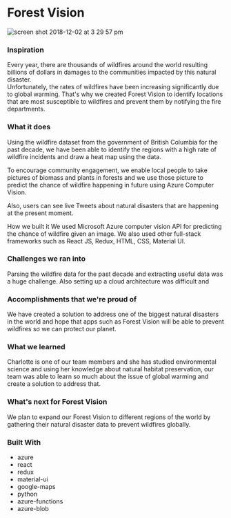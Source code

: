 # Forest Vision

![screen shot 2018-12-02 at 3 29 57 pm](https://user-images.githubusercontent.com/20001191/49346432-45441200-f647-11e8-86d3-73fbc7ec2fa5.png)



### Inspiration

Every year, there are thousands of wildfires around the world resulting billions of dollars in damages to the communities impacted by this natural disaster.
<br>
Unfortunately, the rates of wildfires have been increasing significantly due to global warming. That's why we created Forest Vision to identify locations that are most susceptible to wildfires and prevent them by notifying the fire departments.
<br>

### What it does
Using the wildfire dataset from the government of British Columbia for the past decade, we have been able to identify the regions with a high rate of wildfire incidents and draw a heat map using the data.

To encourage community engagement, we enable local people to take pictures of biomass and plants in forests and we use those picture to predict the chance of wildfire happening in future using Azure Computer Vision.

Also, users can see live Tweets about natural disasters that are happening at the present moment.

How we built it
We used Microsoft Azure computer vision API for predicting the chance of wildfire given an image. We also used other full-stack frameworks such as React JS, Redux, HTML, CSS, Material UI.

### Challenges we ran into
Parsing the wildfire data for the past decade and extracting useful data was a huge challenge. Also setting up a cloud architecture was difficult and

### Accomplishments that we're proud of
We have created a solution to address one of the biggest natural disasters in the world and hope that apps such as Forest Vision will be able to prevent wildfires so we can protect our planet.

### What we learned
Charlotte is one of our team members and she has studied environmental science and using her knowledge about natural habitat preservation, our team was able to learn so much about the issue of global warming and create a solution to address that.

### What's next for Forest Vision
We plan to expand our Forest Vision to different regions of the world by gathering their natural disaster data to prevent wildfires globally.

### Built With
- azure
- react
- redux
- material-ui
- google-maps
- python
- azure-functions
- azure-blob

